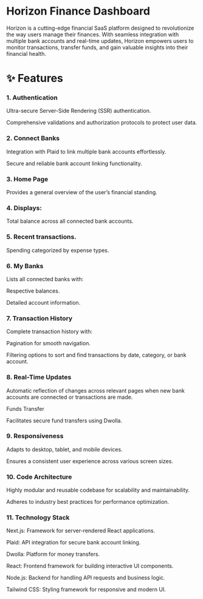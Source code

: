# Horizon Finance Dashboard

Horizon is a cutting-edge financial SaaS platform designed to revolutionize the way users manage their finances. With seamless integration with multiple bank accounts and real-time updates, Horizon empowers users to monitor transactions, transfer funds, and gain valuable insights into their financial health.

# ✨ Features

### 1. Authentication

Ultra-secure Server-Side Rendering (SSR) authentication.

Comprehensive validations and authorization protocols to protect user data.

### 2. Connect Banks

Integration with Plaid to link multiple bank accounts effortlessly.

Secure and reliable bank account linking functionality.

### 3. Home Page

Provides a general overview of the user’s financial standing.

### 4. Displays:

Total balance across all connected bank accounts.

### 5. Recent transactions.

Spending categorized by expense types.

### 6. My Banks

Lists all connected banks with:

Respective balances.

Detailed account information.

### 7. Transaction History

Complete transaction history with:

Pagination for smooth navigation.

Filtering options to sort and find transactions by date, category, or bank account.

### 8. Real-Time Updates

Automatic reflection of changes across relevant pages when new bank accounts are connected or transactions are made.

Funds Transfer

Facilitates secure fund transfers using Dwolla.


### 9. Responsiveness

Adapts to desktop, tablet, and mobile devices.

Ensures a consistent user experience across various screen sizes.

### 10. Code Architecture

Highly modular and reusable codebase for scalability and maintainability.

Adheres to industry best practices for performance optimization.


### 11. Technology Stack

Next.js: Framework for server-rendered React applications.

Plaid: API integration for secure bank account linking.

Dwolla: Platform for money transfers.

React: Frontend framework for building interactive UI components.

Node.js: Backend for handling API requests and business logic.

Tailwind CSS: Styling framework for responsive and modern UI.
